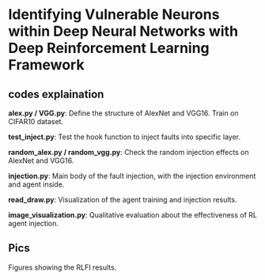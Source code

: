 # Identifying Vulnerable Neurons within Deep Neural Networks with Deep Reinforcement Learning Framework

## codes explaination
**alex.py / VGG.py**: Define the structure of AlexNet and VGG16. Train on CIFAR10 dataset.

**test_inject.py**: Test the hook function to inject faults into specific layer.

**random_alex.py / random_vgg.py**: Check the random injection effects on AlexNet and VGG16.

**injection.py**: Main body of the fault injection, with the injection environment and agent inside.

**read_draw.py**: Visualization of the agent training and injection results.

**image_visualization.py**: Qualitative evaluation about the effectiveness of RL agent injection.

## Pics
Figures showing the RLFI results.

